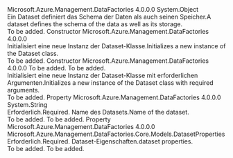 <Type Name="Dataset" FullName="Microsoft.Azure.Management.DataFactories.Core.Models.Dataset">
  <TypeSignature Language="C#" Value="public class Dataset" />
  <TypeSignature Language="ILAsm" Value=".class public auto ansi beforefieldinit Dataset extends System.Object" />
  <TypeSignature Language="DocId" Value="T:Microsoft.Azure.Management.DataFactories.Core.Models.Dataset" />
  <TypeSignature Language="VB.NET" Value="Public Class Dataset" />
  <TypeSignature Language="F#" Value="type Dataset = class" />
  <AssemblyInfo>
    <AssemblyName>Microsoft.Azure.Management.DataFactories</AssemblyName>
    <AssemblyVersion>4.0.0.0</AssemblyVersion>
  </AssemblyInfo>
  <Base>
    <BaseTypeName>System.Object</BaseTypeName>
  </Base>
  <Interfaces />
  <Docs>
    <summary>
            <span data-ttu-id="64cb3-101">Ein Dataset definiert das Schema der Daten als auch seinen Speicher.</span><span class="sxs-lookup"><span data-stu-id="64cb3-101">A dataset defines the schema of the data as well as its storage.</span></span>
            </summary>
    <remarks>To be added.</remarks>
  </Docs>
  <Members>
    <Member MemberName=".ctor">
      <MemberSignature Language="C#" Value="public Dataset ();" />
      <MemberSignature Language="ILAsm" Value=".method public hidebysig specialname rtspecialname instance void .ctor() cil managed" />
      <MemberSignature Language="DocId" Value="M:Microsoft.Azure.Management.DataFactories.Core.Models.Dataset.#ctor" />
      <MemberSignature Language="VB.NET" Value="Public Sub New ()" />
      <MemberType>Constructor</MemberType>
      <AssemblyInfo>
        <AssemblyName>Microsoft.Azure.Management.DataFactories</AssemblyName>
        <AssemblyVersion>4.0.0.0</AssemblyVersion>
      </AssemblyInfo>
      <Parameters />
      <Docs>
        <summary>
            <span data-ttu-id="64cb3-102">Initialisiert eine neue Instanz der Dataset-Klasse.</span><span class="sxs-lookup"><span data-stu-id="64cb3-102">Initializes a new instance of the Dataset class.</span></span>
            </summary>
        <remarks>To be added.</remarks>
      </Docs>
    </Member>
    <Member MemberName=".ctor">
      <MemberSignature Language="C#" Value="public Dataset (string name, Microsoft.Azure.Management.DataFactories.Core.Models.DatasetProperties properties);" />
      <MemberSignature Language="ILAsm" Value=".method public hidebysig specialname rtspecialname instance void .ctor(string name, class Microsoft.Azure.Management.DataFactories.Core.Models.DatasetProperties properties) cil managed" />
      <MemberSignature Language="DocId" Value="M:Microsoft.Azure.Management.DataFactories.Core.Models.Dataset.#ctor(System.String,Microsoft.Azure.Management.DataFactories.Core.Models.DatasetProperties)" />
      <MemberSignature Language="VB.NET" Value="Public Sub New (name As String, properties As DatasetProperties)" />
      <MemberSignature Language="F#" Value="new Microsoft.Azure.Management.DataFactories.Core.Models.Dataset : string * Microsoft.Azure.Management.DataFactories.Core.Models.DatasetProperties -&gt; Microsoft.Azure.Management.DataFactories.Core.Models.Dataset" Usage="new Microsoft.Azure.Management.DataFactories.Core.Models.Dataset (name, properties)" />
      <MemberType>Constructor</MemberType>
      <AssemblyInfo>
        <AssemblyName>Microsoft.Azure.Management.DataFactories</AssemblyName>
        <AssemblyVersion>4.0.0.0</AssemblyVersion>
      </AssemblyInfo>
      <Parameters>
        <Parameter Name="name" Type="System.String" />
        <Parameter Name="properties" Type="Microsoft.Azure.Management.DataFactories.Core.Models.DatasetProperties" />
      </Parameters>
      <Docs>
        <param name="name">To be added.</param>
        <param name="properties">To be added.</param>
        <summary>
            <span data-ttu-id="64cb3-103">Initialisiert eine neue Instanz der Dataset-Klasse mit erforderlichen Argumenten.</span><span class="sxs-lookup"><span data-stu-id="64cb3-103">Initializes a new instance of the Dataset class with required arguments.</span></span>
            </summary>
        <remarks>To be added.</remarks>
      </Docs>
    </Member>
    <Member MemberName="Name">
      <MemberSignature Language="C#" Value="public string Name { get; set; }" />
      <MemberSignature Language="ILAsm" Value=".property instance string Name" />
      <MemberSignature Language="DocId" Value="P:Microsoft.Azure.Management.DataFactories.Core.Models.Dataset.Name" />
      <MemberSignature Language="VB.NET" Value="Public Property Name As String" />
      <MemberSignature Language="F#" Value="member this.Name : string with get, set" Usage="Microsoft.Azure.Management.DataFactories.Core.Models.Dataset.Name" />
      <MemberType>Property</MemberType>
      <AssemblyInfo>
        <AssemblyName>Microsoft.Azure.Management.DataFactories</AssemblyName>
        <AssemblyVersion>4.0.0.0</AssemblyVersion>
      </AssemblyInfo>
      <ReturnValue>
        <ReturnType>System.String</ReturnType>
      </ReturnValue>
      <Docs>
        <summary>
            <span data-ttu-id="64cb3-104">Erforderlich.</span><span class="sxs-lookup"><span data-stu-id="64cb3-104">Required.</span></span> <span data-ttu-id="64cb3-105">Name des Datasets.</span><span class="sxs-lookup"><span data-stu-id="64cb3-105">Name of the dataset.</span></span>
            </summary>
        <value>To be added.</value>
        <remarks>To be added.</remarks>
      </Docs>
    </Member>
    <Member MemberName="Properties">
      <MemberSignature Language="C#" Value="public Microsoft.Azure.Management.DataFactories.Core.Models.DatasetProperties Properties { get; set; }" />
      <MemberSignature Language="ILAsm" Value=".property instance class Microsoft.Azure.Management.DataFactories.Core.Models.DatasetProperties Properties" />
      <MemberSignature Language="DocId" Value="P:Microsoft.Azure.Management.DataFactories.Core.Models.Dataset.Properties" />
      <MemberSignature Language="VB.NET" Value="Public Property Properties As DatasetProperties" />
      <MemberSignature Language="F#" Value="member this.Properties : Microsoft.Azure.Management.DataFactories.Core.Models.DatasetProperties with get, set" Usage="Microsoft.Azure.Management.DataFactories.Core.Models.Dataset.Properties" />
      <MemberType>Property</MemberType>
      <AssemblyInfo>
        <AssemblyName>Microsoft.Azure.Management.DataFactories</AssemblyName>
        <AssemblyVersion>4.0.0.0</AssemblyVersion>
      </AssemblyInfo>
      <ReturnValue>
        <ReturnType>Microsoft.Azure.Management.DataFactories.Core.Models.DatasetProperties</ReturnType>
      </ReturnValue>
      <Docs>
        <summary>
            <span data-ttu-id="64cb3-106">Erforderlich.</span><span class="sxs-lookup"><span data-stu-id="64cb3-106">Required.</span></span> <span data-ttu-id="64cb3-107">Dataset-Eigenschaften.</span><span class="sxs-lookup"><span data-stu-id="64cb3-107">dataset properties.</span></span>
            </summary>
        <value>To be added.</value>
        <remarks>To be added.</remarks>
      </Docs>
    </Member>
  </Members>
</Type>